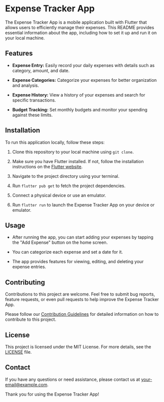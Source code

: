 # Expense Tracker App


The Expense Tracker App is a mobile application built with Flutter that allows users to efficiently manage their expenses. This README provides essential information about the app, including how to set it up and run it on your local machine.

## Features

- **Expense Entry:** Easily record your daily expenses with details such as category, amount, and date.

- **Expense Categories:** Categorize your expenses for better organization and analysis.

- **Expense History:** View a history of your expenses and search for specific transactions.

- **Budget Tracking:** Set monthly budgets and monitor your spending against these limits.

## Installation

To run this application locally, follow these steps:

1. Clone this repository to your local machine using `git clone`.

2. Make sure you have Flutter installed. If not, follow the installation instructions on the [Flutter website](https://flutter.dev/docs/get-started/install).

3. Navigate to the project directory using your terminal.

4. Run `flutter pub get` to fetch the project dependencies.

5. Connect a physical device or use an emulator.

6. Run `flutter run` to launch the Expense Tracker App on your device or emulator.

## Usage

- After running the app, you can start adding your expenses by tapping the "Add Expense" button on the home screen.

- You can categorize each expense and set a date for it.

- The app provides features for viewing, editing, and deleting your expense entries.

## Contributing

Contributions to this project are welcome. Feel free to submit bug reports, feature requests, or even pull requests to help improve the Expense Tracker App.

Please follow our [Contribution Guidelines](CONTRIBUTING.md) for detailed information on how to contribute to this project.

## License

This project is licensed under the MIT License. For more details, see the [LICENSE](LICENSE) file.

## Contact

If you have any questions or need assistance, please contact us at [your-email@example.com](mailto:your-email@example.com).

Thank you for using the Expense Tracker App!
